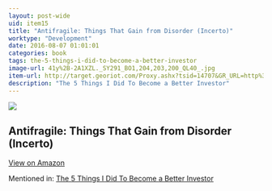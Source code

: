 ```yaml
---
layout: post-wide
uid: item15
title: "Antifragile: Things That Gain from Disorder (Incerto)"
worktype: "Development"
date: 2016-08-07 01:01:01
categories: book
tags: the-5-things-i-did-to-become-a-better-investor
image-url: 41y%2B-2A1XZL._SY291_BO1,204,203,200_QL40_.jpg
item-url: http://target.georiot.com/Proxy.ashx?tsid=14707&GR_URL=http%3A%2F%2Fwww.amazon.com%2FAntifragile-Things-That-Disorder-Incerto%2Fdp%2F0812979680%2F
description: "The 5 Things I Did To Become a Better Investor"
---
```

<a href="http://target.georiot.com/Proxy.ashx?tsid=14707&GR_URL=http%3A%2F%2Fwww.amazon.com%2FAntifragile-Things-That-Disorder-Incerto%2Fdp%2F0812979680%2F" target="blank"><img src="../../../../img/thumbs/41y%2B-2A1XZL._SY291_BO1,204,203,200_QL40_.jpg" class="prod-img"></a>
<h2>Antifragile: Things That Gain from Disorder (Incerto)</h2>
<p><a class="btn btn-primary" href="http://target.georiot.com/Proxy.ashx?tsid=14707&GR_URL=http%3A%2F%2Fwww.amazon.com%2FAntifragile-Things-That-Disorder-Incerto%2Fdp%2F0812979680%2F" target="blank">View on Amazon</a><p>
<p>Mentioned in: <a href="http://fourhourworkweek.com/2015/10/02/the-5-things-i-did-to-become-a-better-investor/" target="blank">The 5 Things I Did To Become a Better Investor</a></p>
